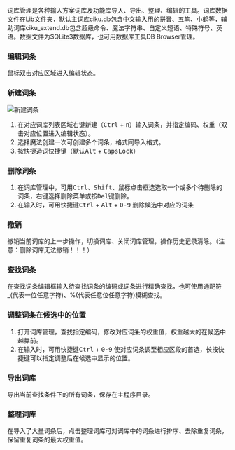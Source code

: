 词库管理是各种输入方案词库及功能库导入、导出、整理、编辑的工具。词库数据文件在Lib文件夹，默认主词库ciku.db包含中文输入用的拼音、五笔、小鹤等，辅助词库ciku_extend.db包含超级命令、魔法字符串、自定义短语、特殊符号、英语。数据文件为SQLite3数据库，也可用数据库工具DB Browser管理。

### 编辑词条

鼠标双击对应区域进入编辑状态。

### 新建词条

![新建词条](https://images.gitee.com/uploads/images/2019/1231/221838_a5b71046_5059153.png "newct.png")

1) 在对应词库列表区域右键新建（<kbd>Ctrl</kbd> + <kbd>n</kbd>）输入词条，并指定编码、权重（双击对应位置进入编辑状态）。
2) 选择魔法创建一次可创建多个词条，格式同导入格式。
3) 按快捷造词快捷键（默认<kbd>Alt</kbd> + <kbd>CapsLock</kbd>）

### 删除词条

1) 在词库管理中，可用<kbd>Ctrl</kbd>、<kbd>Shift</kbd>、鼠标点击框选选取一个或多个待删除的词条，右键选择删除菜单或按<kbd>Del</kbd>键删除。
2) 在输入时，可用快捷键<kbd>Ctrl</kbd> + <kbd>Alt</kbd> + <kbd>0-9</kbd> 删除候选中对应的词条

### 撤销

撤销当前词库的上一步操作，切换词库、关闭词库管理，操作历史记录清除。（注意：删除词库无法撤销！！！）

### 查找词条

在查找词条编辑框输入待查找词条的编码或词条进行精确查找，也可使用通配符_(代表一位任意字符)、%(代表任意位任意字符)模糊查找。

### 调整词条在候选中的位置

1) 打开词库管理，查找指定编码，修改对应词条的权重值，权重越大的在候选中越靠前。
2) 在输入时，可用快捷键<kbd>Ctrl</kbd> + <kbd>0-9</kbd> 使对应词条调至相应区段的首选，长按快捷键可以指定调整后在候选中显示的位置。

### 导出词库 

导出当前查找条件下的所有词条，保存在主程序目录。

### 整理词库

在导入了大量词条后，点击整理词库可对词库中的词条进行排序、去除重复词条，保留重复词条的最大权重值。